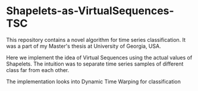 # Shapelets-as-VirtualSequences-TSC

This repository contains a novel algorithm for time series classification. It was a part of my Master's thesis at University of Georgia, USA.

Here we implement the idea of Virtual Sequences using the actual values of Shapelets. The intuition was to separate time series samples of different class far from each other. 

The implementation looks into Dynamic Time Warping for classification
